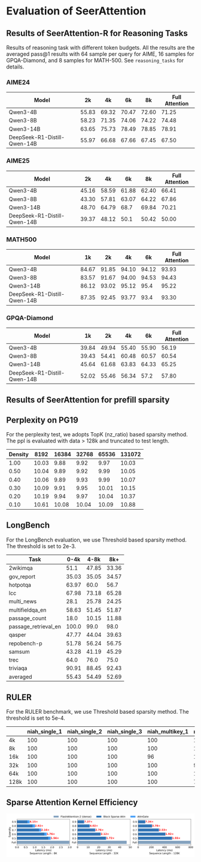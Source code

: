 # Evaluation of SeerAttention

## Results of SeerAttention-R for Reasoning Tasks

Results of reasoning task with different token budgets. 
All the results are the averaged pass@1 results with 64 sample per query for AIME, 16 samples for GPQA-Diamond, and 8 samples for MATH-500.
See `reasoning_tasks` for details. 

### AIME24

| Model                         | 2k    | 4k    | 6k    | 8k    | Full Attention |
|-------------------------------|-------|-------|-------|-------|----------------|
| Qwen3-4B                      | 55.83 | 69.32 | 70.47 | 72.60 | 71.25          |
| Qwen3-8B                      | 58.23 | 71.35 | 74.06 | 74.22 | 74.48          |
| Qwen3-14B                     | 63.65 | 75.73 | 78.49 | 78.85 | 78.91          |
| DeepSeek-R1-Distill-Qwen-14B  | 55.97 | 66.68 | 67.66 | 67.45 | 67.50          |


### AIME25

| Model                         | 2k    | 4k    | 6k    | 8k    | Full Attention |
|-------------------------------|-------|-------|-------|-------|----------------|
| Qwen3-4B                      | 45.16 | 58.59 | 61.88 | 62.40 | 66.41          |
| Qwen3-8B                      | 43.30 | 57.81 | 63.07 | 64.22 | 67.86          |
| Qwen3-14B                     | 48.70 | 64.79 | 68.7 | 69.84 | 70.21          |
| DeepSeek-R1-Distill-Qwen-14B  | 39.37 | 48.12 | 50.1 | 50.42 | 50.00          |


### MATH500

| Model                         | 1k    | 2k    | 4k    | 6k    | Full Attention |
|-------------------------------|-------|-------|-------|-------|----------------|
| Qwen3-4B                      | 84.67 | 91.85 | 94.10 | 94.12 | 93.93          |
| Qwen3-8B                      | 83.57 | 91.67 | 94.00 | 94.53 | 94.43          |
| Qwen3-14B                     | 86.12 | 93.02 | 95.12 | 95.4 | 95.22          |
| DeepSeek-R1-Distill-Qwen-14B  | 87.35 | 92.45 | 93.77 | 93.4 | 93.30          |


### GPQA-Diamond

| Model                         | 1k    | 2k    | 4k    | 6k    | Full Attention |
|-------------------------------|-------|-------|-------|-------|----------------|
| Qwen3-4B                      | 39.84 | 49.94 | 55.40 | 55.90 | 56.19          |
| Qwen3-8B                      | 39.43 | 54.41 | 60.48 | 60.57 | 60.54          |
| Qwen3-14B                     | 45.64 | 61.68 | 63.83 | 64.33 | 65.25          |
| DeepSeek-R1-Distill-Qwen-14B  | 52.02 | 55.46 | 56.34 | 57.2 | 57.80          |


## Results of SeerAttention for prefill sparsity


## Perplexity on PG19
For the perplexity test, we adopts TopK (nz_ratio) based sparsity method. 
The ppl is evaluated with data > 128k and truncated to test length. 

| Density | 8192  | 16384 | 32768 | 65536 | 131072 |
|---------|-------|-------|-------|-------|--------|
| 1.00    | 10.03 | 9.88  | 9.92  | 9.97  | 10.03  |
| 0.50    | 10.04 | 9.89  | 9.92  | 9.99  | 10.05  |
| 0.40    | 10.06 | 9.89  | 9.93  | 9.99  | 10.07  |
| 0.30    | 10.09 | 9.91  | 9.95  | 10.01 | 10.15  |
| 0.20    | 10.19 | 9.94  | 9.97  | 10.04 | 10.37  |
| 0.10    | 10.61 | 10.08 | 10.04 | 10.09 | 10.88  |

## LongBench

For the LongBench evaluation, we use Threshold based sparsity method. The threshold is set to 2e-3. 

| Task                 | 0-4k  | 4-8k  | 8k+   |
|----------------------|-------|-------|-------|
| 2wikimqa             | 51.1  | 47.85 | 33.36 |
| gov_report           | 35.03 | 35.05 | 34.57 |
| hotpotqa             | 63.97 | 60.0  | 56.7  |
| lcc                  | 67.98 | 73.18 | 65.28 |
| multi_news           | 28.1  | 25.78 | 24.25 |
| multifieldqa_en      | 58.63 | 51.45 | 51.87 |
| passage_count        | 18.0  | 10.15 | 11.88 |
| passage_retrieval_en | 100.0 | 99.0  | 98.0  |
| qasper               | 47.77 | 44.04 | 39.63 |
| repobench-p          | 51.78 | 56.24 | 56.75 |
| samsum               | 43.28 | 41.19 | 45.29 |
| trec                 | 64.0  | 76.0  | 75.0  |
| triviaqa             | 90.91 | 88.45 | 92.43 |
| averaged             | 55.43 | 54.49 | 52.69 |


## RULER
For the RULER benchmark, we use Threshold based sparsity method. The threshold is set to 5e-4. 

|          | niah_single_1 | niah_single_2 | niah_single_3 | niah_multikey_1 | niah_multikey_2 | niah_multikey_3 | niah_multivalue | niah_multiquery | vt   | cwe   | fwe   | qa_1 | qa_2 | avg    |
|----------|---------------|---------------|---------------|-----------------|-----------------|-----------------|-----------------|-----------------|------|-------|-------|------|------|--------|
| 4k       | 100           | 100           | 100           | 100             | 100             | 100             | 100             | 100             | 99.2 | 100   | 90.67 | 84   | 68   | 95.53  |
| 8k       | 100           | 100           | 100           | 100             | 100             | 100             | 100             | 100             | 99.2 | 98    | 88    | 68   | 52   | 92.71  |
| 16k      | 100           | 100           | 100           | 96              | 100             | 100             | 100             | 100             | 100  | 85.6  | 90.67 | 68   | 56   | 92.02  |
| 32k      | 100           | 100           | 100           | 100             | 96              | 100             | 92              | 99              | 99.2 | 50.8  | 93.33 | 72   | 48   | 88.49  |
| 64k      | 100           | 100           | 100           | 100             | 100             | 92              | 94              | 99              | 97.6 | 8     | 82.67 | 64   | 48   | 83.48  |
| 128k     | 100           | 100           | 100           | 100             | 76              | 56              | 94              | 94              | 75.2 | 0     | 66.67 | 64   | 28   | 73.37  |


## Sparse Attention Kernel Efficiency

![Efficiency](../figures/efficiency_prefill.png)